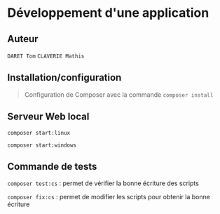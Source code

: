 # Développement d'une application 

## Auteur
`DARET Tom`
`CLAVERIE Mathis`

## Installation/configuration
> Configuration de Composer avec la commande `composer install`  

## Serveur Web local
```composer start:linux```

```composer start:windows```


## Commande de tests
```composer test:cs```         : permet de vérifier la bonne écriture des scripts
>
```composer fix:cs```         : permet de modifier les scripts pour obtenir la bonne écriture
 